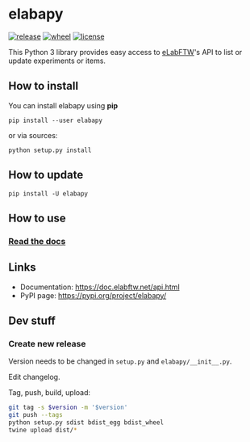 # elabapy

[![release](https://img.shields.io/pypi/v/elabapy.svg)](https://pypi.org/project/elabapy/)
[![wheel](https://img.shields.io/pypi/wheel/elabapy.svg)](https://pypi.org/project/elabapy/)
[![license](https://img.shields.io/pypi/l/elabapy.svg)](https://www.gnu.org/licenses/gpl-3.0.en.html)

This Python 3 library provides easy access to [eLabFTW](https://www.elabftw.net)'s API to list or update experiments or items.


## How to install

You can install elabapy using **pip**

    pip install --user elabapy

or via sources:

    python setup.py install

## How to update

    pip install -U elabapy

## How to use

### [Read the docs](https://doc.elabftw.net/api.html)

## Links

- Documentation: https://doc.elabftw.net/api.html
- PyPI page: https://pypi.org/project/elabapy/

## Dev stuff

### Create new release

Version needs to be changed in `setup.py` and `elabapy/__init__.py`.

Edit changelog.

Tag, push, build, upload:

~~~bash
git tag -s $version -m '$version'
git push --tags
python setup.py sdist bdist_egg bdist_wheel
twine upload dist/*
~~~
